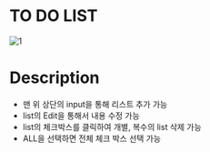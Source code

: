 # TO DO LIST


![1](https://user-images.githubusercontent.com/80885540/190019347-66664ff7-f8b2-4d69-a0fc-ec37534d9dee.PNG)

# Description
- 맨 위 상단의 input을 통해 리스트 추가 가능
- list의 Edit을 통해서 내용 수정 가능
- list의 체크박스를 클릭하여 개별, 복수의 list 삭제 가능 
- ALL을 선택하면 전체 체크 박스 선택 가능
